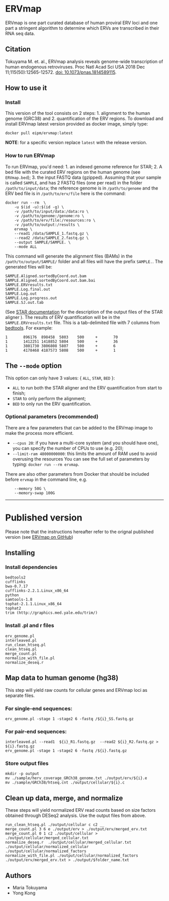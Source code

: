 # **ERVmap**
ERVmap is one part curated database of human proviral ERV loci and one part a stringent algorithm to determine which ERVs are transcribed in their RNA seq data.

## Citation 
Tokuyama M. et. al., ERVmap analysis reveals genome-wide transcription of human endogenous retroviruses. Proc Natl Acad Sci USA 2018 Dec 11;115(50):12565-12572. [doi: 10.1073/pnas.1814589115](http:/doi.org/10.1073/pnas.1814589115).

## **How to use it**

### Install
This version of the tool consists on 2 steps: 1. alignment to the human genome (GRC38) and 2. quantification of the ERV regions. To download and install ERVmap latest version provided as docker image, simply type:
```
docker pull eipm/ervmap:latest
```
**NOTE**: for a specific version replace `latest` with the release version. 

### **How to run ERVmap**
To run ERVmap, you'd need: 1. an indexed genome reference for STAR; 2. A bed file with the curated ERV regions on the human genome (see `ERVmap.bed`); 3. the input FASTQ data (gzipped).  Assuming that your sample is called `SAMPLE`, and has 2 FASTQ files (one per read) in the folder `/path/to/input/data`; the reference genome is in `/path/to/genome` and the ERV bed file is in `/path/to/erv/file` here is the command:
```
docker run --rm  \
    -u $(id -u):$(id -g) \
    -v /path/to/input/data:/data:ro \
    -v /path/to/genome:/genome:ro \
    -v /path/to/erv/file:/resources:ro \
    -v /path/to/output:/results \
    ervmap \
    --read1 /data/SAMPLE_1.fastq.gz \
    --read2 /data/SAMPLE_2.fastq.gz \
    --output SAMPLE/SAMPLE. \
    --mode ALL
```
This command will generate the alignment files (BAMs) in the `/path/to/output/SAMPLE/` folder and all files will have the prefix `SAMPLE.`. The generated files will be:
```
SAMPLE.Aligned.sortedByCoord.out.bam
SAMPLE.Aligned.sortedByCoord.out.bam.bai
SAMPLE.ERVresults.txt
SAMPLE.Log.final.out
SAMPLE.Log.out
SAMPLE.Log.progress.out
SAMPLE.SJ.out.tab
```
(See [STAR documentation](https://github.com/alexdobin/STAR) for the description of the output files of the STAR aligner ). 
The results of ERV quantification will be in the `SAMPLE.ERVresults.txt` file. This is a tab-delimited file with 7 columns from  [bedtools](https://bedtools.readthedocs.io/en/latest/). For example:
```
1       896176  898458  5803    500     +       70
1       1412251 1418852 5804    500     +       36
1       3801730 3806808 5807    500     +       6
1       4178468 4187573 5808    500     +       1
```

## The **`--mode`** option
This option can only have 3 values: { `ALL`, `STAR`, `BED` }:
* `ALL` to run both the STAR aligner and the ERV quantification from start to finish; 
* `STAR` to only perform the alignment;
* `BED` to only run the ERV quantification.


### Optional parameters (recommended) 
There are a few parameters that can be added to the ERVmap image to make the process more efficient.
* `--cpus 20`: if you have a multi-core system (and you should have one), you can specify the number of CPUs to use (e.g. 20);
* `--limit-ram 48000000000`: this limits the amount of RAM used to avoid overusing the resources 
You can see the full set of parameters by typing: `docker run --rm ervmap`.

There are also other parameters from Docker that should be included before `ervmap` in the command line, e.g. 
```    
    --memory 50G \
    --memory-swap 100G
``` 

----

# Published version 

Please note that the instructions hereafter refer to the orignal published version (see [ERVmap on GitHub](https://github.com/mtokuyama/ERVmap))

## **Installing**

### Install dependencies
``` 
bedtools2
cufflinks
bwa-0.7.17
cufflinks-2.2.1.Linux_x86_64
python
samtools-1.8
tophat-2.1.1.Linux_x86_64
tophat2
trim (http://graphics.med.yale.edu/trim/)
```

### Install .pl and r files
```
erv_genome.pl
interleaved.pl
run_clean_htseq.pl
clean_htseq.pl
merge_count.pl
normalize_with_file.pl
normalize_deseq.r
```

## **Map data to human genome (hg38)**

This step will yield raw counts for cellular genes and ERVmap loci as separate files.

### For single-end sequences:
```
erv_genome.pl -stage 1 -stage2 6 -fastq /${i}_SS.fastq.gz
```

### For pair-end sequences:
```
interleaved.pl --read1  ${i}_R1.fastq.gz  --read2 ${i}_R2.fastq.gz > ${i}.fastq.gz
erv_genome.pl -stage 1 -stage2 6 -fastq /${i}.fastq.gz
```

### Store output files
```
mkdir -p output
mv ./sample/herv_coverage_GRCh38_genome.txt ./output/erv/${i}.e
mv ./sample/GRCh38/htseq.cnt ./output/cellular/${i}.c
```

## **Clean up data, merge, and normalize**

These steps will yield normalized ERV read counts based on size factors obtained through DESeq2 analysis. 
Use the output files from above. 

```
run_clean_htseq.pl ./output/cellular c c2 __
merge_count.pl 3 6 e ./output/erv > ./output/erv/merged_erv.txt
merge_count.pl 0 1 c2 ./output/cellular > ./output/cellular/merged_cellular.txt
normalize_deseq.r  ./output/cellular/merged_cellular.txt ./output/cellular/normalized_cellular ./output/cellular/normalized_factors
normalize_with_file.pl ./output/cellular/normalized_factors ./output/erv/merged_erv.txt > ./output/$folder_name.txt
```

## Authors

* Maria Tokuyama
* Yong Kong



